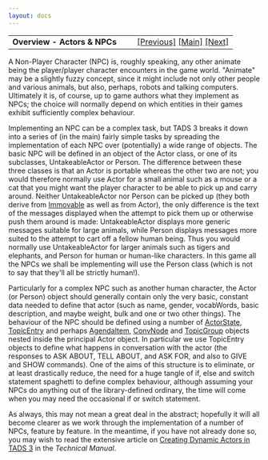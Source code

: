 ```yaml
---
layout: docs
---
```

<table width="100%" data-border="0" data-cellspacing="0"
data-cellpadding="3" data-bgcolor="#C0C0C0">
<colgroup>
<col style="width: 50%" />
<col style="width: 50%" />
</colgroup>
<tbody>
<tr>
<td style="text-align: left;"><strong>Overview - Actors &amp; NPCs<br />
</strong></td>
<td style="text-align: right;"><a
href="randomfiringscript.html">[Previous]</a> <a
href="generalintroduction.html">[Main]</a> <a
href="basicactors.html">[Next]</a></td>
</tr>
</tbody>
</table>

  
A Non-Player Character (NPC) is, roughly speaking, any other animate
being the player/player character encounters in the game world.
"Animate" may be a slightly fuzzy concept, since it might include not
only other people and various animals, but also, perhaps, robots and
talking computers. Ultimately it is, of course, up to game authors what
they implement as NPCs; the choice will normally depend on which
entities in their games exhibit sufficiently complex behaviour.  
  
Implementing an NPC can be a complex task, but TADS 3 breaks it down
into a series of (in the main) fairly simple tasks by spreading the
implementation of each NPC over (potentially) a wide range of objects.
The basic NPC will be defined in an object of the Actor class, or one of
its subclasses, UntakeableActor or Person. The difference between these
three classes is that an Actor is portable whereas the other two are
not; you would therefore normally use Actor for a small animal such as a
mouse or a cat that you might want the player character to be able to
pick up and carry around. Neither UntakeableActor nor Person can be
picked up (they both derive from [Immovable](immovable.html) as well as
from Actor), the only difference is the text of the messages displayed
when the attempt to pick them up or otherwise push them around is made:
UntakeableActor displays more generic messages suitable for large
animals, while Person displays messages more suited to the attempt to
cart off a fellow human being. Thus you would normally use
UntakeableActor for larger animals such as tigers and elephants, and
Person for human or human-like characters. In this game all the NPCs we
shall be implementing will use the Person class (which is not to say
that they'll all be strictly human!).  
  
Particularly for a complex NPC such as another human character, the
Actor (or Person) object should generally contain only the very basic,
constant data needed to define that actor (such as name, gender,
vocabWords, basic description, and maybe weight, bulk and one or two
other things). The behaviour of the NPC should be defined using a number
of [ActorState](overview-actorstates.html), [TopicEntry](topicentry.html)
and perhaps [AgendaItem](agendaitem.html), [ConvNode](convnode.html) and
[TopicGroup](topicgroup.html) objects nested inside the principal Actor
object. In particular we use TopicEntry objects to define what happens
in conversation with the actor (the responses to ASK ABOUT, TELL ABOUT,
and ASK FOR, and also to GIVE and SHOW commands). One of the aims of
this structure is to eliminate, or at least drastically reduce, the need
for a huge tangle of if, else and switch statement spaghetti to define
complex behaviour, although assuming your NPCs do anything out of the
library-defined ordinary, the time will come when you may need the
occasional if or switch statement.  
  
As always, this may not mean a great deal in the abstract; hopefully it
will all become clearer as we work through the implementation of a
number of NPCs, feature by feature. In the meantime, if you have not
already done so, you may wish to read the extensive article on
<a href="../techman/t3actor.html" target="_top">Creating Dynamic Actors
in TADS 3</a> in the *Technical Manual*.  
  
